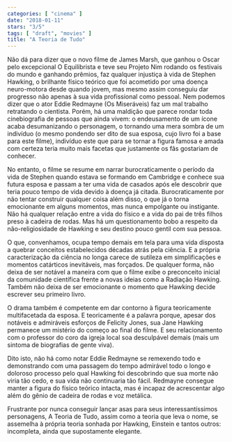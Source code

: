 ```yaml
---
categories: [ "cinema" ]
date: "2018-01-11"
stars: "3/5"
tags: [ "draft", "movies" ]
title: "A Teoria de Tudo"
---
```

Não dá para dizer que o novo filme de James Marsh, que ganhou o
Oscar pelo excepcional O Equilibrista e teve seu Projeto Nim rodando os
festivais do mundo e ganhando prêmios, faz qualquer injustiça à vida
de Stephen Hawking, o brilhante físico teórico que foi acometido por
uma doença neuro-motora desde quando jovem, mas mesmo assim conseguiu
dar progresso não apenas à sua vida profissional como pessoal. Nem
podemos dizer que o ator Eddie Redmayne (Os Miseráveis) faz um mal
trabalho retratando o cientista. Porém, há uma maldição que parece
rondar toda cinebiografia de pessoas que ainda vivem: o endeusamento de
um ícone acaba desumanizando o personagem, o tornando uma mera sombra
de um indivíduo (o mesmo pondendo ser dito de sua esposa, cujo livro
foi a base para este filme), indivíduo este que para se tornar a figura
famosa e amada com certeza teria muito mais facetas que justamente os
fãs gostariam de conhecer.

No entanto, o filme se resume em narrar burocraticamente o período da
vida de Stephen quando estava se formando em Cambridge e conhece sua
futura esposa e passam a ter uma vida de casados após ele descobrir que
teria pouco tempo de vida devido à doença já citada. Burocraticamente
por não tentar construir qualquer coisa além disso, o que já o torna
emocionante em alguns momentos, mas nunca empolgante ou instigante. Não
há qualquer relação entre a vida do físico e a vida do pai de três
filhos preso à cadeira de rodas. Mas há um questionamento bobo a
respeito da não-religiosidade de Hawking e seu destino pouco gentil
com sua pessoa.

O que, convenhamos, ocupa tempo demais em tela para uma vida disposta
a quebrar conceitos estabelecidos décadas atrás pela ciência. E a
própria caracterização da ciência no longa carece de sutileza em
simplificações e momentos catárticos inevitáveis, mas forçados. De
qualquer forma, não deixa de ser notável a maneira com que o filme
exibe o preconceito inicial da comunidade científica frente a novas
ideias como a Radiação Hawking. Também não deixa de ser emocionante
o momento que Hawking decide escrever seu primeiro livro.

O drama também é competente em dar contorno à figura teoricamente
multifacetada da esposa. E teoricamente é a palavra porque, apesar dos
notáveis e admiráveis esforços de Felicity Jones, sua Jane Hawking
permanece um mistério do começo ao final do filme. E seu relacionamento
com o professor do coro da igreja local soa desculpável demais (mais
um sintoma de biografias de gente viva).

Dito isto, não há como notar Eddie Redmayne se remexendo todo e
demonstrando com uma passagem do tempo admirável todo o longo e doloroso
processo pelo qual Hawking foi descobrindo que sua morte não viria tão
cedo, e sua vida não continuaria tão fácil. Redmayne consegue manter
a figura do físico teórico intacta, mas é incapaz de acrescentar algo
além do gênio de cadeira de rodas e voz metálica.

Frustrante por nunca conseguir lançar asas para seus interessantíssimos
personagens, A Teoria de Tudo, assim como a teoria que leva o nome,
se assemelha à própria teoria sonhada por Hawking, Einstein e tantos
outros: incompleta, ainda que supostamente elegante.
